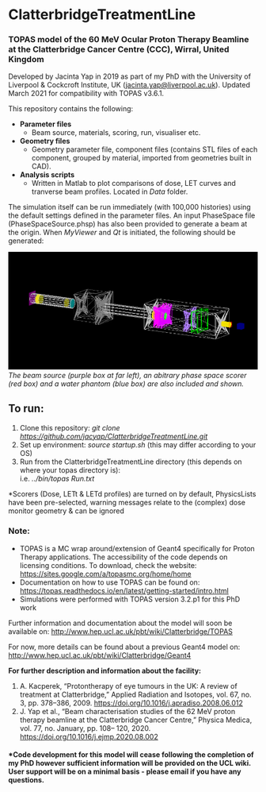 # ClatterbridgeTreatmentLine
### TOPAS model of the 60 MeV Ocular Proton Therapy Beamline at the Clatterbridge Cancer Centre (CCC), Wirral, United Kingdom 

Developed by Jacinta Yap in 2019 as part of my PhD with the University of Liverpool & Cockcroft Institute, UK (jacinta.yap@liverpool.ac.uk).
Updated March 2021 for compatibility with TOPAS v3.6.1.

This repository contains the following:

- **Parameter files**
  - Beam source, materials, scoring, run, visualiser etc.
- **Geometry files**
  - Geometry parameter file, component files (contains STL files of each component, grouped by material, imported from geometries built in CAD).
- **Analysis scripts**
  - Written in Matlab to plot comparisons of dose, LET curves and tranverse beam profiles. Located in *Data* folder.

The simulation itself can be run immediately (with 100,000 histories) using the default settings defined in the parameter files. An input PhaseSpace file (PhaseSpaceSource.phsp) has also been provided to generate a beam at the origin. When *MyViewer* and *Qt* is initiated, the following should be generated:

![Beamline in TOPAS](https://github.com/jacyap/ClatterbridgeTreatmentLine/blob/master/Beamline_def.png)\
*The beam source (purple box at far left), an abitrary phase space scorer (red box) and a water phantom (blue box) are also included and shown.*

## To run:

1. Clone this repository: *git clone https://github.com/jacyap/ClatterbridgeTreatmentLine.git*
2. Set up environment: *source startup.sh* (this may differ according to your OS) 
3. Run from the ClatterbridgeTreatmentLine directory (this depends on where your topas directory is): 
\
i.e. *../bin/topas Run.txt*

*Scorers (Dose, LETt & LETd profiles) are turned on by default, PhysicsLists have been pre-selected, warning messages relate to the (complex) dose monitor geometry & can be ignored

### Note:
- TOPAS is a MC wrap around/extension of Geant4 specifically for Proton Therapy applications. The accessibility of the code depends on licensing conditions. To download, check the website: https://sites.google.com/a/topasmc.org/home/home
- Documentation on how to use TOPAS can be found on: https://topas.readthedocs.io/en/latest/getting-started/intro.html
- Simulations were performed with TOPAS version 3.2.p1 for this PhD work

Further information and documentation about the model will soon be available on: http://www.hep.ucl.ac.uk/pbt/wiki/Clatterbridge/TOPAS

For now, more details can be found about a previous Geant4 model on: http://www.hep.ucl.ac.uk/pbt/wiki/Clatterbridge/Geant4

**For further description and information about the facility:**
1. A. Kacperek, “Protontherapy of eye tumours in the UK: A review of treatment at
Clatterbridge,” Applied Radiation and Isotopes, vol. 67, no. 3, pp. 378–386, 2009. https://doi.org/10.1016/j.apradiso.2008.06.012
2. J. Yap et al., “Beam characterisation studies of the 62 MeV proton therapy beamline at the Clatterbridge Cancer Centre,” Physica Medica, vol. 77, no. January, pp. 108– 120, 2020. https://doi.org/10.1016/j.ejmp.2020.08.002

#### *Code development for this model will cease following the completion of my PhD however sufficient information will be provided on the UCL wiki. User support will be on a minimal basis - please email if you have any questions.
